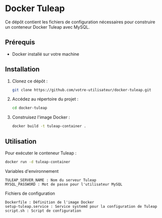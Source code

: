 # Docker Tuleap

Ce dépôt contient les fichiers de configuration nécessaires pour construire un conteneur Docker Tuleap avec MySQL.

## Prérequis

- Docker installé sur votre machine

## Installation

1. Clonez ce dépôt :
    ```bash
    git clone https://github.com/votre-utilisateur/docker-tuleap.git
    ```

2. Accédez au répertoire du projet :
    ```bash
    cd docker-tuleap
    ```

3. Construisez l'image Docker :
    ```bash
    docker build -t tuleap-container .
    ```

## Utilisation

Pour exécuter le conteneur Tuleap :

```bash
docker run -d tuleap-container
```

Variables d'environnement

    TULEAP_SERVER_NAME : Nom du serveur Tuleap
    MYSQL_PASSWORD : Mot de passe pour l'utilisateur MySQL

Fichiers de configuration

    Dockerfile : Définition de l'image Docker
    setup-tuleap.service : Service systemd pour la configuration de Tuleap
    script.sh : Script de configuration
